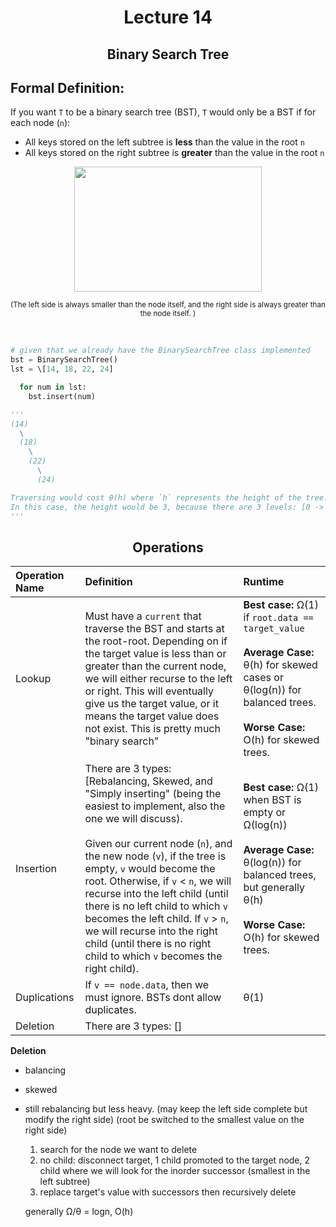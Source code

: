 <div align = "center">

# Lecture 14
## Binary Search Tree

</div>

## Formal Definition:
If you want `T` to be a binary search tree (BST), `T` would only be a BST if for each node (`n`):

- All keys stored on the left subtree is **less** than the value in the root `n`
- All keys stored on the right subtree is **greater** than the value in the root `n`

<div align = "center">

<img src = "https://blog.boot.dev/img/800/binary-search-tree.png.webp" width = 300 height = 200>

<sub>(The left side is always smaller than the node itself, and the right side is always greater than the node itself. )</sub>

</br>

</div>


```python
# given that we already have the BinarySearchTree class implemented
bst = BinarySearchTree()
lst = \[14, 18, 22, 24]

  for num in lst:
    bst.insert(num)

'''
(14)
  \
  (18)
    \
    (22)
      \
      (24)

Traversing would cost θ(h) where `h` represents the height of the tree. Can also be denoted as θ(n) but preferably denoted as θ(h).
In this case, the height would be 3, because there are 3 levels: [0 -> 1 -> 2 -> 3]
'''

```

<div align = "center">
  
## Operations
</div>

| Operation Name | Definition | Runtime | 
| :--- | :--- | :--- |
| Lookup | Must have a `current` that traverse the BST and starts at the root-root. Depending on if the target value is less than or greater than the current node, we will either recurse to the left or right. This will eventually give us the target value, or it means the target value does not exist. This is pretty much "binary search" | **Best case:** Ω(1) if `root.data == target_value` </br></br> **Average Case:** θ(h) for skewed cases or θ(log(n)) for balanced trees. </br></br> **Worse Case:** O(h) for skewed trees. 
| Insertion | There are 3 types: [Rebalancing, Skewed, and "Simply inserting" (being the easiest to implement, also the one we will discuss). </br></br>  Given our current node (`n`), and the new node (`v`), if the tree is empty, `v` would become the root. Otherwise, if `v` < `n`, we will recurse into the left child (until there is no left child to which `v` becomes the left child. If `v` > `n`, we will recurse into the right child (until there is no right child to which `v` becomes the right child). | **Best case:** Ω(1) when BST is empty or Ω(log(n)) </br></br> **Average Case:** θ(log(n)) for balanced trees, but generally θ(h) </br></br> **Worse Case:** O(h) for skewed trees. |
| Duplications | If `v == node.data`, then we must ignore. BSTs dont allow duplicates. | θ(1) |
| Deletion | There are 3 types: [] | | 



**Deletion**
- balancing
- skewed
- still rebalancing but less heavy. (may keep the left side complete but modify the right side) (root be switched to the smallest value on the right side)

  1. search for the node we want to delete
  2. no child: disconnect target, 1 child promoted to the target node, 2 child where we will look for the inorder successor (smallest in the left subtree) 
  3. replace target's value with successors then recursively delete
 
  generally Ω/θ = logn, O(h)
